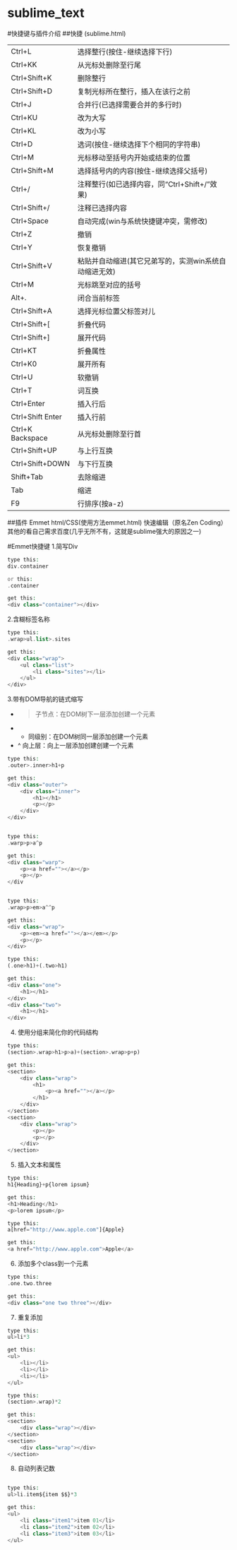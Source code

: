 sublime_text
============

#快捷键与插件介绍
##快捷
(sublime.html)
<table>
    <tr>
			<td>Ctrl+L</td>
			<td>选择整行(按住-继续选择下行)</td>
		</tr>
		<tr>
			<td>Ctrl+KK</td>
			<td>从光标处删除至行尾</td>
		</tr>
		<tr>
			<td>Ctrl+Shift+K</td>
			<td>删除整行</td>
		</tr>
		<tr>
			<td>Ctrl+Shift+D</td>
			<td>复制光标所在整行，插入在该行之前</td>
		</tr>
		<tr>
			<td>Ctrl+J</td>
			<td>合并行(已选择需要合并的多行时)</td>
		</tr>
		<tr>
			<td>Ctrl+KU</td>
			<td>改为大写</td>
		</tr>
		<tr>
			<td>Ctrl+KL</td>
			<td>改为小写</td>
		</tr>
		<tr>
			<td>Ctrl+D</td>
			<td>选词(按住-继续选择下个相同的字符串)</td>
		</tr>
		<tr>
			<td>Ctrl+M</td>
			<td>光标移动至括号内开始或结束的位置</td>
		</tr>
		<tr>
			<td>Ctrl+Shift+M</td>
			<td>选择括号内的内容(按住-继续选择父括号)</td>
		</tr>
		<tr>
			<td>Ctrl+/</td>
			<td>注释整行(如已选择内容，同“Ctrl+Shift+/”效果)</td>
		</tr>
		<tr>
			<td>Ctrl+Shift+/</td>
			<td>注释已选择内容</td>
		</tr>
		<tr>
			<td>Ctrl+Space</td>
			<td>自动完成(win与系统快捷键冲突，需修改)</td>
		</tr>
		<tr>
			<td>Ctrl+Z</td>
			<td>撤销</td>
		</tr>
		<tr>
			<td>Ctrl+Y</td>
			<td>恢复撤销</td>
		</tr>
		<tr>
			<td>Ctrl+Shift+V</td>
			<td>粘贴并自动缩进(其它兄弟写的，实测win系统自动缩进无效)</td>
		</tr>
		<tr>
			<td>Ctrl+M</td>
			<td>光标跳至对应的括号</td>
		</tr>
		<tr>
			<td>Alt+.</td>
			<td>闭合当前标签</td>
		</tr>
		<tr>
			<td>Ctrl+Shift+A</td>
			<td>选择光标位置父标签对儿</td>
		</tr>
		<tr>
			<td>Ctrl+Shift+[</td>
			<td>折叠代码</td>
		</tr>
		<tr>
			<td>Ctrl+Shift+]</td>
			<td>展开代码</td>
		</tr>
		<tr>
			<td>Ctrl+KT</td>
			<td>折叠属性</td>
		</tr>
		<tr>
			<td>Ctrl+K0</td>
			<td>展开所有</td>
		</tr>
		<tr>
			<td>Ctrl+U</td>
			<td>软撤销</td>
		</tr>
		<tr>
			<td>Ctrl+T</td>
			<td>词互换</td>
		</tr>
		<tr>
			<td>Ctrl+Enter</td>
			<td>插入行后</td>
		</tr>
		<tr>
			<td>Ctrl+Shift Enter</td>
			<td>插入行前</td>
		</tr>
		<tr>
			<td>Ctrl+K Backspace</td>
			<td>从光标处删除至行首</td>
		</tr>
		<tr>
			<td>Ctrl+Shift+UP</td>
			<td>与上行互换</td>
		</tr>
		<tr>
			<td>Ctrl+Shift+DOWN</td>
			<td>与下行互换</td>
		</tr>
		<tr>
			<td>Shift+Tab</td>
			<td>去除缩进</td>
		</tr>
		<tr>
			<td>Tab</td>
			<td>缩进</td>
		</tr>
		<tr>
			<td>F9</td>
			<td>行排序(按a-z)</td>
		</tr>
</table>
##插件
Emmet html/CSS(使用方法emmet.html)  
快速编辑（原名Zen Coding）  
其他的看自己需求百度(几乎无所不有，这就是sublime强大的原因之一)


#Emmet快捷键
1.简写Div
```php
type this:
div.container

or this:
.container

get this:
<div class="container"></div>
```

2.含糊标签名称
```php
type this:
.wrap>ul.list>.sites

get this:
<div class="wrap">
	<ul class="list">
		<li class="sites"></li>
	</ul>
</div>
```

3.带有DOM导航的链式缩写
* > 子节点：在DOM树下一层添加创建一个元素
* + 同级别：在DOM树同一层添加创建一个元素
* ^ 向上层：向上一层添加创建创建一个元素

```php
type this:
.outer>.inner>h1+p

get this:
<div class="outer">
	<div class="inner">
		<h1></h1>
		<p></p>
	</div>
</div>


type this:
.warp>p>a^p

get this:
<div class="warp">
	<p><a href=""></a></p>
	<p></p>
</div


type this:
.wrap>p>em>a^^p

get this:
<div class="wrap">
	<p><em><a href=""></a></em></p>
	<p></p>
</div>

type this:
(.one>h1)+(.two>h1)

get this:
<div class="one">
	<h1></h1>
</div>
<div class="two">
	<h1></h1>
</div>
```

4. 使用分组来简化你的代码结构
```php
type this:
(section>.wrap>h1>p>a)+(section>.wrap>p+p)

get this:
<section>
	<div class="wrap">
		<h1>
			<p><a href=""></a></p>
		</h1>
	</div>
</section>
<section>
	<div class="wrap">
		<p></p>
		<p></p>
	</div>
</section>
```

5. 插入文本和属性
```php
type this:
h1{Heading}+p{lorem ipsum}

get this:
<h1>Heading</h1>
<p>lorem ipsum</p>

type this:
a[href="http://www.apple.com"]{Apple}

get this:
<a href="http://www.apple.com">Apple</a>
```
6. 添加多个class到一个元素
```php
type this:
.one.two.three

get this:
<div class="one two three"></div>
```

7.  重复添加
```php
type this:
ul>li*3

get this:
<ul>
	<li></li>
	<li></li>
	<li></li>
</ul>

type this:
(section>.wrap)*2

get this:
<section>
	<div class="wrap"></div>
</section>
<section>
	<div class="wrap"></div>
</section>
```

8. 自动列表记数
```php

type this:
ul>li.item${item $$}*3

get this:
<ul>
	<li class="item1">item 01</li>
	<li class="item2">item 02</li>
	<li class="item3">item 03</li>
</ul>
```


